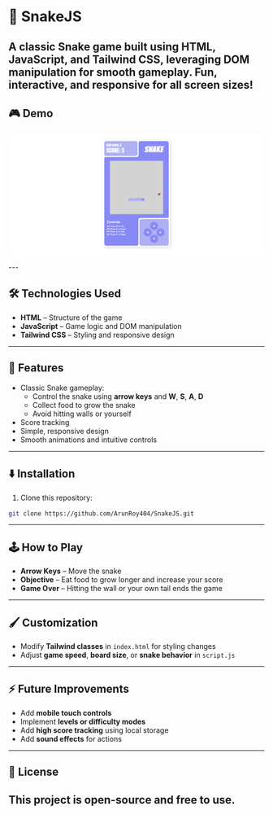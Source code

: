 # 🐍 SnakeJS

A classic Snake game built using **HTML**, **JavaScript**, and **Tailwind CSS**, leveraging DOM manipulation for smooth gameplay. Fun, interactive, and responsive for all screen sizes!
---


## 🎮 Demo
<p align="left">
    <img src="./SnakeJS.png" />
</p>
---


## 🛠️ Technologies Used

- **HTML** – Structure of the game
- **JavaScript** – Game logic and DOM manipulation
- **Tailwind CSS** – Styling and responsive design
---


## 🚀 Features

- Classic Snake gameplay:
  - Control the snake using **arrow keys** and **W**, **S**, **A**, **D**
  - Collect food to grow the snake
  - Avoid hitting walls or yourself
- Score tracking
- Simple, responsive design
- Smooth animations and intuitive controls
---


## ⬇️ Installation

1. Clone this repository:

```bash
git clone https://github.com/ArunRoy404/SnakeJS.git
```
---


## 🕹️ How to Play

- **Arrow Keys** – Move the snake
- **Objective** – Eat food to grow longer and increase your score
- **Game Over** – Hitting the wall or your own tail ends the game
---


## 🖌️ Customization

- Modify **Tailwind classes** in `index.html` for styling changes
- Adjust **game speed**, **board size**, or **snake behavior** in `script.js`
---


## ⚡ Future Improvements

- Add **mobile touch controls**
- Implement **levels or difficulty modes**
- Add **high score tracking** using local storage
- Add **sound effects** for actions
---


## 📝 License

**This project is open-source and free to use.**
---

